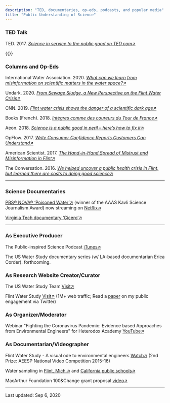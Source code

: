 ```yaml
---
description: "TED, documentaries, op-eds, podcasts, and popular media"
title: "Public Understanding of Science"
---
```


### **TED Talk**

TED. 2017. [*Science in service to the public good on TED.com*↗](https://www.ted.com/talks/siddhartha_roy_science_in_service_to_the_public_good?language=en) 

{{<youtube ALTvG9MIR64 >}}

### **Columns and Op-Eds**

International Water Association. 2020. [*What can we learn from misinformation on scientific matters in the water space?*↗](https://iwa-network.org/what-can-we-learn-from-misinformation-on-scientific-matters-in-the-water-space/) 

Undark. 2020. [*From Sewage Sludge, a New Perspective on the Flint Water Crisis*↗](https://undark.org/2020/09/17/flint-water-crisis-sewage/) 

CNN. 2019. [*Flint water crisis shows the danger of a scientific dark age*↗](https://edition.cnn.com/2019/03/14/opinions/flint-water-myths-scientific-dark-age-roy-edwards/index.html) 

Books (French). 2018. [*Intègres comme des coureurs du Tour de France*↗](https://www.books.fr/integres-coureurs-tour-de-france/)

Aeon. 2018. [*Science is a public good in peril – here’s how to fix it*↗](https://aeon.co/essays/science-is-a-public-good-in-peril-heres-how-to-fix-it)

OpFlow. 2017. [*Write Consumer Confidence Reports Customers Can Understand*↗](https://www.awwa.org/publications/opflow/abstract/articleid/63652504.aspx) 

American Scientist. 2017. [*The Hand-in-Hand Spread of Mistrust and Misinformation in Flint*↗](http://www.americanscientist.org/issues/pub/2017/1/the-hand-in-hand-spread-of-mistrust-and-misinformation-in-flint)

The Conversation. 2016. [*We helped uncover a public health crisis in Flint, but learned there are costs to doing good science*↗](https://theconversation.com/we-helped-uncover-a-public-health-crisis-in-flint-but-learned-there-are-costs-to-doing-good-science-54227)

------

### **Science Documentaries**

[PBS® NOVA® ‘Poisoned Water’↗](https://www.pbs.org/video/3001355667/) (winner of the AAAS Kavli Science Journalism Award) now streaming on [Netflix↗](https://www.netflix.com/title/81121185) 

[Virginia Tech documentary ‘Cicero’↗](https://www.youtube.com/watch?v=x1mrZ1zHb9o)

------

### **As Executive Producer**

The Public-inspired Science Podcast [iTunes↗](https://podcasts.apple.com/us/podcast/public-inspired-science/id1473322295) 

The US Water Study documentary series (w/ LA-based documentarian Erica Corder). forthcoming.

### **As Research Website Creator/Curator**

The US Water Study Team [Visit↗](www.uswaterstudy.org)

Flint Water Study [Visit↗](www.flintwaterstudy.org)  (1M+ web traffic; Read a [paper](https://doi.org/10.1177/1075547017751948) on my public engagement via Twitter)

### **As Organizer/Moderator**

Webinar "Fighting the Coronavirus Pandemic: Evidence based Approaches from Environmental Engineers" for Heterodox Academy [YouTube↗](https://www.youtube.com/watch?v=ORFvtGF6YTY)  

### **As Documentarian/Videographer**

Flint Water Study - A visual ode to environmental engineers [Watch↗](https://www.youtube.com/watch?v=t0ZNYHB7TvE) (2nd Prize: AEESP National Video Competition 2015-16)

Water sampling in [Flint, Mich.↗](https://youtu.be/dEQDaPws2xk) and [California public schools↗](https://youtu.be/pxg9X9NMy4g)

MacArthur Foundation 100&Change grant proposal [video↗](https://youtu.be/j8Y2Q7WPLOE)

------

Last updated: Sep 6, 2020
